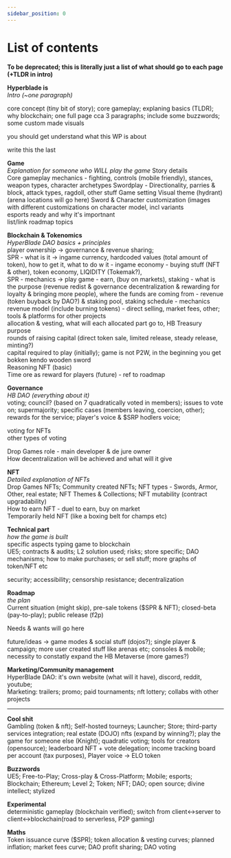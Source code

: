 ```yaml
---
sidebar_position: 0
---
```


# List of contents

**To be deprecated; this is literally just a list of what should go to each page (+TLDR in intro)**

**Hyperblade is**  
_Intro (~one paragraph)_

core concept (tiny bit of story); core gameplay; explaning basics (TLDR); why blockchain; one full page cca 3 paragraphs; include some buzzwords; some custom made visuals

you should get understand what this WP is about

write this the last

**Game**  
_Explanation for someone who WILL play the game_
Story details  
Core gameplay mechanics - fighting, controls (mobile friendly), stances, weapon types, character archetypes
Swordplay - Directionality, parries & block, attack types, ragdoll, other stuff
Game setting
Visual theme (hydrant) (arena locations will go here)
Sword & Character customization (images with different customizations on character model, incl variants  
esports ready and why it's importnant  
list/link roadmap topics

**Blockchain & Tokenomics**  
_HyperBlade DAO basics + principles_  
player ownership -> governance & revenue sharing;  
SPR - what is it -> ingame currency, hardcoded values (total amount of token), how to get it, what to do w it - ingame economy - buying stuff (NFT & other), token economy, LIQIDITY (Tokemak?),  
SPR - mechanics -> play game - earn, (buy on markets), staking - what is the purpose (revenue redist & governance decentralization & rewarding for loyalty & bringing more people), where the funds are coming from - revenue (token buyback by DAO?) & staking pool, staking schedule - mechanics  
revenue model (include burning tokens) - direct selling, market fees, other; tools & platforms for other projects  
allocation & vesting, what will each allocated part go to, HB Treasury purpose  
rounds of raising capital (direct token sale, limited release, steady release, minting?)  
capital required to play (initially); game is not P2W, in the beginning you get bokken kendo wooden sword  
Reasoning NFT (basic)  
Time ore as reward for players (future) - ref to roadmap

**Governance**  
_HB DAO (everything about it)_  
voting; council? (based on 7 quadratically voted in members); issues to vote on; supermajority; specific cases (members leaving, coercion, other); rewards for the service; player's voice & $SRP hodlers voice;

voting for NFTs  
other types of voting

Drop Games role - main developer & de jure owner  
How decentralization will be achieved and what will it give

**NFT**  
_Detailed explanation of NFTs_  
Drop Games NFTs; Community created NFTs; NFT types - Swords, Armor, Other, real estate; NFT Themes & Collections; NFT mutability (contract upgradability)  
How to earn NFT - duel to earn, buy on market  
Temporarily held NFT (like a boxing belt for champs etc)

**Technical part**  
_how the game is built_  
specific aspects typing game to blockchain  
UE5; contracts & audits; L2 solution used; risks; store specific; DAO mechanisms; how to make purchases; or sell stuff; more graphs of token/NFT etc

security; accessibility; censorship resistance; decentralization

**Roadmap**  
_the plan_  
Current situation (might skip), pre-sale tokens ($SPR & NFT); closed-beta (pay-to-play); public release (f2p)

Needs & wants will go here

future/ideas -> game modes & social stuff (dojos?); single player & campaign; more user created stuff like arenas etc; consoles & mobile; necessity to constatly expand the HB Metaverse (more games?)

**Marketing/Community management**  
HyperBlade DAO: it's own website (what will it have), discord, reddit, youtube;  
Marketing: trailers; promo; paid tournaments; nft lottery; collabs with other projects

---

**Cool shit**  
Gambling (token & nft); Self-hosted tourneys; Launcher; Store; third-party services integration; real estate (DOJO) nfts (expand by winning?); play the game for someone else (Knight); quadratic voting; tools for creators (opensource); leaderboard NFT + vote delegation; income tracking board per account (tax purposes), Player voice -> ELO token

**Buzzwords**  
UE5; Free-to-Play; Cross-play & Cross-Platform; Mobile; esports; Blockchain; Ethereum; Level 2; Token; NFT; DAO; open source; divine intellect; stylized

**Experimental**  
deterministic gameplay (blockchain verified); switch from client<->server to client<->blockchain(road to serverless, P2P gaming)

**Maths**  
Token issuance curve ($SPR); token allocation & vesting curves; planned inflation; market fees curve; DAO profit sharing; DAO voting

<!-- Active player curves:

a = [(0,0),(1,1000),(2,2200),(3,2500),(4,3000),(5,4000),(6,3500),(7,3200),(8,4800),(9,6500),(10,7500),(11,7700),(12,7000),(14,6800),(18,26600),(20,30000),(22,32000),(24,28000),(26,26000),(28,40000),(30,20000),(32,15000),(34,11000),(36,12000)]

$$
\left(\frac{-3x^{3/2}}{x^{-1/3}}\right)^{3}
$$

Let $f:[a,b]  to  R$ be Riemann integrable. Let $F:[a,b]\to\R$ be $F(x)=\int_{a}^{x}f(t)dt$. Then $$F$$ is continuous, and at all $x$ such that $f$ is continuous at $x$, $F$ is differentiable at $x$ with $F'(x)=f(x)$. -->
